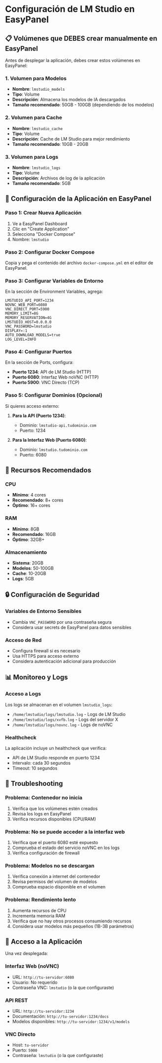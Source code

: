 # Configuración de LM Studio en EasyPanel

## 📋 Volúmenes que DEBES crear manualmente en EasyPanel

Antes de desplegar la aplicación, debes crear estos volúmenes en EasyPanel:

### 1. Volumen para Modelos
- **Nombre**: `lmstudio_models`
- **Tipo**: Volume
- **Descripción**: Almacena los modelos de IA descargados
- **Tamaño recomendado**: 50GB - 100GB (dependiendo de los modelos)

### 2. Volumen para Cache
- **Nombre**: `lmstudio_cache`
- **Tipo**: Volume  
- **Descripción**: Cache de LM Studio para mejor rendimiento
- **Tamaño recomendado**: 10GB - 20GB

### 3. Volumen para Logs
- **Nombre**: `lmstudio_logs`
- **Tipo**: Volume
- **Descripción**: Archivos de log de la aplicación
- **Tamaño recomendado**: 5GB

## 🔧 Configuración de la Aplicación en EasyPanel

### Paso 1: Crear Nueva Aplicación
1. Ve a EasyPanel Dashboard
2. Clic en "Create Application"
3. Selecciona "Docker Compose"
4. Nombre: `lmstudio`

### Paso 2: Configurar Docker Compose
Copia y pega el contenido del archivo `docker-compose.yml` en el editor de EasyPanel.

### Paso 3: Configurar Variables de Entorno
En la sección de Environment Variables, agrega:

```
LMSTUDIO_API_PORT=1234
NOVNC_WEB_PORT=6080
VNC_DIRECT_PORT=5900
MEMORY_LIMIT=8G
MEMORY_RESERVATION=4G
LMSTUDIO_HOST=0.0.0.0
VNC_PASSWORD=lmstudio
DISPLAY=:1
AUTO_DOWNLOAD_MODELS=true
LOG_LEVEL=INFO
```

### Paso 4: Configurar Puertos
En la sección de Ports, configura:

- **Puerto 1234**: API de LM Studio (HTTP)
- **Puerto 6080**: Interfaz Web noVNC (HTTP)
- **Puerto 5900**: VNC Directo (TCP)

### Paso 5: Configurar Dominios (Opcional)
Si quieres acceso externo:

1. **Para la API (Puerto 1234)**:
   - Dominio: `lmstudio-api.tudominio.com`
   - Puerto: 1234

2. **Para la Interfaz Web (Puerto 6080)**:
   - Dominio: `lmstudio.tudominio.com`
   - Puerto: 6080

## 🚀 Recursos Recomendados

### CPU
- **Mínimo**: 4 cores
- **Recomendado**: 8+ cores
- **Óptimo**: 16+ cores

### RAM
- **Mínimo**: 8GB
- **Recomendado**: 16GB
- **Óptimo**: 32GB+

### Almacenamiento
- **Sistema**: 20GB
- **Modelos**: 50-100GB
- **Cache**: 10-20GB
- **Logs**: 5GB

## 🔒 Configuración de Seguridad

### Variables de Entorno Sensibles
- Cambia `VNC_PASSWORD` por una contraseña segura
- Considera usar secrets de EasyPanel para datos sensibles

### Acceso de Red
- Configura firewall si es necesario
- Usa HTTPS para acceso externo
- Considera autenticación adicional para producción

## 📊 Monitoreo y Logs

### Acceso a Logs
Los logs se almacenan en el volumen `lmstudio_logs`:
- `/home/lmstudio/logs/lmstudio.log` - Logs de LM Studio
- `/home/lmstudio/logs/xvfb.log` - Logs del servidor X
- `/home/lmstudio/logs/novnc.log` - Logs de noVNC

### Healthcheck
La aplicación incluye un healthcheck que verifica:
- API de LM Studio responde en puerto 1234
- Intervalo: cada 30 segundos
- Timeout: 10 segundos

## 🔧 Troubleshooting

### Problema: Contenedor no inicia
1. Verifica que los volúmenes estén creados
2. Revisa los logs en EasyPanel
3. Verifica recursos disponibles (CPU/RAM)

### Problema: No se puede acceder a la interfaz web
1. Verifica que el puerto 6080 esté expuesto
2. Comprueba el estado del servicio noVNC en los logs
3. Verifica configuración de firewall

### Problema: Modelos no se descargan
1. Verifica conexión a internet del contenedor
2. Revisa permisos del volumen de modelos
3. Comprueba espacio disponible en el volumen

### Problema: Rendimiento lento
1. Aumenta recursos de CPU
2. Incrementa memoria RAM
3. Verifica que no hay otros procesos consumiendo recursos
4. Considera usar modelos más pequeños (1B-3B parámetros)

## 📱 Acceso a la Aplicación

Una vez desplegada:

### Interfaz Web (noVNC)
- URL: `http://tu-servidor:6080`
- Usuario: No requerido
- Contraseña VNC: `lmstudio` (o la que configuraste)

### API REST
- URL: `http://tu-servidor:1234`
- Documentación: `http://tu-servidor:1234/docs`
- Modelos disponibles: `http://tu-servidor:1234/v1/models`

### VNC Directo
- Host: `tu-servidor`
- Puerto: `5900`
- Contraseña: `lmstudio` (o la que configuraste)